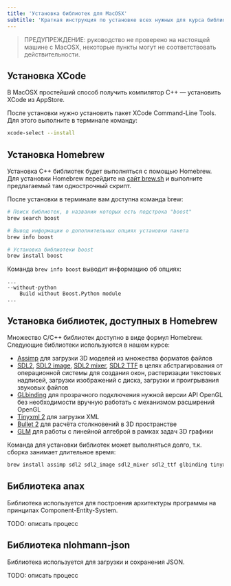 ```yaml
---
title: 'Установка библиотек для MacOSX'
subtitle: 'Краткая инструкция по установке всех нужных для курса библиотек на MacOSX'
---
```


> ПРЕДУПРЕЖДЕНИЕ: руководство не проверено на настоящей машине с MacOSX, некоторые пункты могут не соответствовать действительности.

## Установка XCode

В MacOSX простейший способ получить компилятор C++ &mdash; установить XCode из AppStore.

После установки нужно установить пакет XCode Command-Line Tools. Для этого выполните в терминале команду:

```bash
xcode-select --install
```

## Установка Homebrew

Установка C++ библиотек будет выполняться с помощью Homebrew. Для установки Homebrew перейдите на [сайт brew.sh](https://brew.sh/) и выполните предлагаемый там однострочный скрипт.

После установки в терминале вам доступна команда brew:

```bash
# Поиск библиотек, в названии которых есть подстрока "boost" 
brew search boost

# Вывод информации о дополнительных опциях установки пакета
brew info boost

# Установка библиотеки boost
brew install boost
```

Команда `brew info boost` выводит информацию об опциях:

```
...
--without-python
    Build without Boost.Python module
...
```

## Установка библиотек, доступных в Homebrew

Множество C/C++ библиотек доступно в виде формул Homebrew. Следующие библиотеки используются в нашем курсе:

- [Assimp](http://brewformulas.org/Assimp) для загрузки 3D моделей из множества форматов файлов
- [SDL2](http://brewformulas.org/Sdl2), [SDL2 image](http://brewformulas.org/Sdl2Image), [SDL2 mixer](http://brewformulas.org/Sdl2Mixer), [SDL2 TTF](http://brewformulas.org/Sdl2Ttf) в целях абстрагирования от операционной системы для создания окон, растеризации текстовых надписей, загрузки изображений с диска, загрузки и проигрывания звуковых файлов
- [GLbinding](http://brewformulas.org/Glbinding) для прозрачного подключения нужной версии API OpenGL без необходимости вручную работать с механизмом расширений OpenGL
- [Tinyxml 2](http://brewformulas.org/Tinyxml2) для загрузки XML
- [Bullet 2](http://brewformulas.org/Bullet) для расчёта столкновений в 3D пространстве
- [GLM](http://brewformulas.org/Glm) для работы с линейной алгеброй в рамках задач 3D графики

Команда для установки библиотек может выполняться долго, т.к. сборка занимает длительное время:

```bash
brew install assimp sdl2 sdl2_image sdl2_mixer sdl2_ttf glbinding tinyxml2 bullet glm
```

## Библиотека anax

Библиотека используется для построения архитектуры программы на принципах Component-Entity-System.

TODO: описать процесс

## Библиотека nlohmann-json

Библиотека используется для загрузки и сохранения JSON.

TODO: описать процесс
